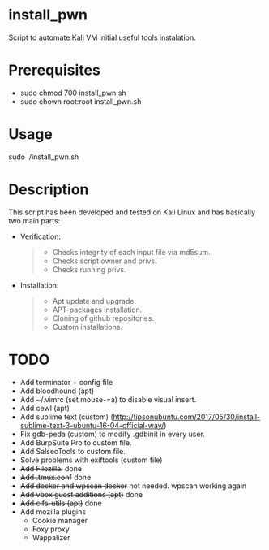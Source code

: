 # install_pwn
Script to automate Kali VM initial useful tools instalation.

# Prerequisites
- sudo chmod 700 install_pwn.sh
- sudo chown root:root install_pwn.sh

# Usage
sudo ./install_pwn.sh

# Description
This script has been developed and tested on Kali Linux and has basically two main parts:
- Verification: 
  > - Checks integrity of each input file via md5sum.
  > - Checks script owner and privs.
  > - Checks running privs.

- Installation:
  > - Apt update and upgrade.
  > - APT-packages installation.
  > - Cloning of github repositories.
  > - Custom installations.

# TODO
- Add terminator + config file
- Add bloodhound (apt)
- Add ~/.vimrc (set mouse-=a) to disable visual insert.
- Add cewl (apt)
- Add sublime text (custom) (http://tipsonubuntu.com/2017/05/30/install-sublime-text-3-ubuntu-16-04-official-way/)
- Fix gdb-peda (custom) to modify .gdbinit in every user.
- Add BurpSuite Pro to custom file.
- Add SalseoTools to custom file.
- Solve problems with exiftools (custom file)
- ~~Add Filezilla.~~ done
- ~~Add .tmux.conf~~ done
- ~~Add docker and wpscan docker~~ not needed. wpscan working again
- ~~Add vbox guest additions (apt)~~ done
- ~~Add cifs-utils (apt)~~ done
- Add mozilla plugins
  - Cookie manager
  - Foxy proxy
  - Wappalizer
